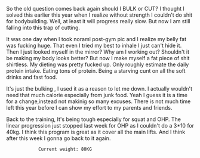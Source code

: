 
So the old question comes back again should I BULK or CUT? I thought I solved this earlier this year when I realize without strength
I couldn't do shit for bodybuilding. Well, at least it will progress really slow. But now I am still falling into this trap of cutting.

It was one day when I took noraml post-gym pic and I realize my belly fat was fucking huge. That even I tried my best to inhale I just can't
hide it. Then I just looked myself in the mirror? Why am I working out? Shouldn't it be making my body looks better? But now I make
myself a fat piece of shit shirtless. My dieting was pretty fucked up. Only roughly estimate the daily protein intake. Eating tons of protein.
Being a starving cunt on all the soft drinks and fast food. 

It's just the bulking , I used it as a reason to let me down. I actually wouldn't need that much calorie especially from junk food.
Yeah I guess it is a time for a change,instead not makinig so many excuses. There is not much time left this year before I can show 
my effort to my parents and friends.

Back to the training, It's being tough especially for squat and OHP. The linear progression just stopped last week for OHP as I couldn't 
do a 3*10 for 40kg. I think this program is great as it cover all the main lifts. And I think after this week I gonna go back to it again.


                Current weight: 80KG

